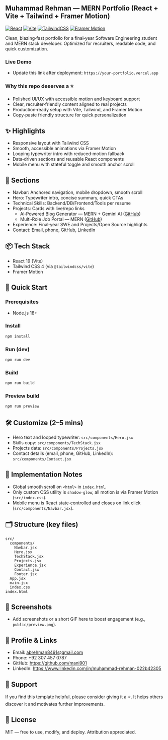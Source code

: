 ## Muhammad Rehman — MERN Portfolio (React + Vite + Tailwind + Framer Motion)

[![React](https://img.shields.io/badge/React-19-61DAFB?logo=react&logoColor=06112a)](https://react.dev) [![Vite](https://img.shields.io/badge/Vite-7-646CFF?logo=vite&logoColor=white)](https://vitejs.dev) [![TailwindCSS](https://img.shields.io/badge/TailwindCSS-4-38BDF8?logo=tailwindcss&logoColor=white)](https://tailwindcss.com) [![Framer Motion](https://img.shields.io/badge/Framer%20Motion-Animation-111?logo=framer&logoColor=white)](https://www.framer.com/motion/)

Clean, blazing‑fast portfolio for a final‑year Software Engineering student and MERN stack developer. Optimized for recruiters, readable code, and quick customization.

### Live Demo

- Update this link after deployment: `https://your-portfolio.vercel.app`

### Why this repo deserves a ⭐

- Polished UI/UX with accessible motion and keyboard support
- Clear, recruiter‑friendly content aligned to real projects
- Production‑ready setup with Vite, Tailwind, and Framer Motion
- Copy‑paste friendly structure for quick personalization

## ✨ Highlights

- Responsive layout with Tailwind CSS
- Smooth, accessible animations via Framer Motion
- Looping typewriter intro with reduced‑motion fallback
- Data‑driven sections and reusable React components
- Mobile menu with stateful toggle and smooth anchor scroll

## 🧭 Sections

- Navbar: Anchored navigation, mobile dropdown, smooth scroll
- Hero: Typewriter intro, concise summary, quick CTAs
- Technical Skills: Backend/DB/Frontend/Tools per resume
- Projects: Cards with live/repo links
  - AI‑Powered Blog Generator — MERN + Gemini AI ([GitHub](https://github.com/mani901/Ai-Blog-App))
  - Multi‑Role Job Portal — MERN ([GitHub](https://github.com/mani901/Mern-JobPortal))
- Experience: Final‑year SWE and Projects/Open Source highlights
- Contact: Email, phone, GitHub, LinkedIn

## 📦 Tech Stack

- React 19 (Vite)
- Tailwind CSS 4 (via `@tailwindcss/vite`)
- Framer Motion

## 🚀 Quick Start

### Prerequisites

- Node.js 18+

### Install

```bash
npm install
```

### Run (dev)

```bash
npm run dev
```

### Build

```bash
npm run build
```

### Preview build

```bash
npm run preview
```

## 🛠️ Customize (2–5 mins)

- Hero text and looped typewriter: `src/components/Hero.jsx`
- Skills copy: `src/components/TechStack.jsx`
- Projects data: `src/components/Projects.jsx`
- Contact details (email, phone, GitHub, LinkedIn): `src/components/Contact.jsx`

## 🔧 Implementation Notes

- Global smooth scroll on `<html>` in `index.html`.
- Only custom CSS utility is `shadow-glow`; all motion is via Framer Motion (`src/index.css`).
- Mobile menu is React state‑controlled and closes on link click (`src/components/Navbar.jsx`).

## 🗂️ Structure (key files)

```
src/
  components/
    Navbar.jsx
    Hero.jsx
    TechStack.jsx
    Projects.jsx
    Experience.jsx
    Contact.jsx
    Footer.jsx
  App.jsx
  main.jsx
  index.css
index.html
```

## 📸 Screenshots

- Add screenshots or a short GIF here to boost engagement (e.g., `public/preview.png`).

## 🔗 Profile & Links

- Email: abrehman8491@gmail.com
- Phone: +92 307 457 0787
- GitHub: https://github.com/mani901
- LinkedIn: https://www.linkedin.com/in/muhammad-rehman-022b42305

## 🙌 Support

If you find this template helpful, please consider giving it a ⭐. It helps others discover it and motivates further improvements.

## 📝 License

MIT — free to use, modify, and deploy. Attribution appreciated.
